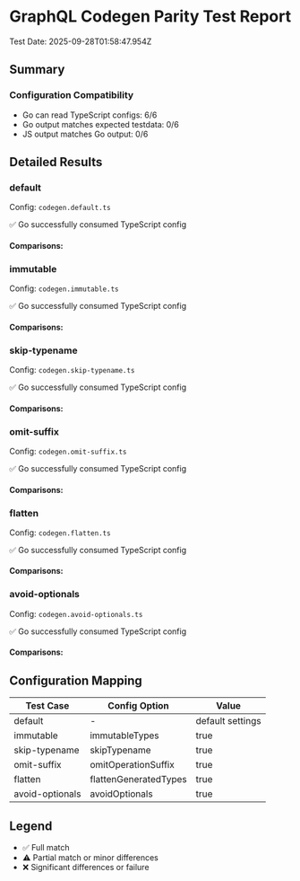 # GraphQL Codegen Parity Test Report

Test Date: 2025-09-28T01:58:47.954Z


## Summary

### Configuration Compatibility
- Go can read TypeScript configs: 6/6
- Go output matches expected testdata: 0/6
- JS output matches Go output: 0/6


## Detailed Results


### default

Config: `codegen.default.ts`

✅ Go successfully consumed TypeScript config

#### Comparisons:

### immutable

Config: `codegen.immutable.ts`

✅ Go successfully consumed TypeScript config

#### Comparisons:

### skip-typename

Config: `codegen.skip-typename.ts`

✅ Go successfully consumed TypeScript config

#### Comparisons:

### omit-suffix

Config: `codegen.omit-suffix.ts`

✅ Go successfully consumed TypeScript config

#### Comparisons:

### flatten

Config: `codegen.flatten.ts`

✅ Go successfully consumed TypeScript config

#### Comparisons:

### avoid-optionals

Config: `codegen.avoid-optionals.ts`

✅ Go successfully consumed TypeScript config

#### Comparisons:

## Configuration Mapping

| Test Case | Config Option | Value |
|-----------|---------------|-------|
| default | - | default settings |
| immutable | immutableTypes | true |
| skip-typename | skipTypename | true |
| omit-suffix | omitOperationSuffix | true |
| flatten | flattenGeneratedTypes | true |
| avoid-optionals | avoidOptionals | true |

## Legend

- ✅ Full match
- ⚠️  Partial match or minor differences
- ❌ Significant differences or failure